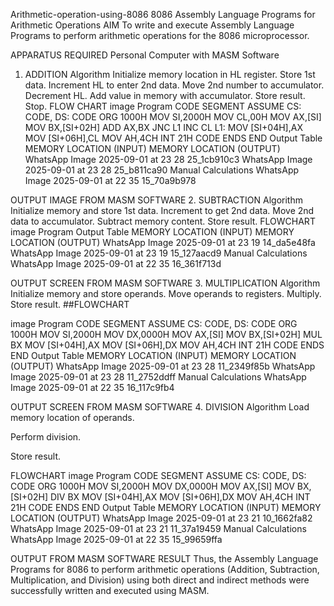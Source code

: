 Arithmetic-operation-using-8086
8086 Assembly Language Programs for Arithmetic Operations
AIM
To write and execute Assembly Language Programs to perform arithmetic operations for the 8086 microprocessor.

APPARATUS REQUIRED
Personal Computer with MASM Software
1. ADDITION
Algorithm
Initialize memory location in HL register.
Store 1st data.
Increment HL to enter 2nd data.
Move 2nd number to accumulator.
Decrement HL.
Add value in memory with accumulator.
Store result.
Stop.
FLOW CHART
image
Program
CODE SEGMENT
ASSUME CS: CODE, DS: CODE
ORG 1000H
MOV SI,2000H
MOV CL,00H
MOV AX,[SI]
MOV BX,[SI+02H]
ADD AX,BX
JNC L1
INC CL
L1:
MOV [SI+04H],AX
MOV [SI+06H],CL
MOV AH,4CH
INT 21H
CODE ENDS
END
Output Table
MEMORY LOCATION (INPUT)	MEMORY LOCATION (OUTPUT)
WhatsApp Image 2025-09-01 at 23 28 25_1cb910c3	WhatsApp Image 2025-09-01 at 23 28 25_b811ca90
Manual Calculations
WhatsApp Image 2025-09-01 at 22 35 15_70a9b978

OUTPUT IMAGE FROM MASM SOFTWARE
2. SUBTRACTION
Algorithm
Initialize memory and store 1st data.
Increment to get 2nd data.
Move 2nd data to accumulator.
Subtract memory content.
Store result.
FLOWCHART
image
Program
Output Table
MEMORY LOCATION (INPUT)	MEMORY LOCATION (OUTPUT)
WhatsApp Image 2025-09-01 at 23 19 14_da5e48fa	WhatsApp Image 2025-09-01 at 23 19 15_127aacd9
Manual Calculations
WhatsApp Image 2025-09-01 at 22 35 16_361f713d

OUTPUT SCREEN FROM MASM SOFTWARE
3. MULTIPLICATION
Algorithm
Initialize memory and store operands.
Move operands to registers.
Multiply.
Store result.
##FLOWCHART

image
Program
CODE SEGMENT
ASSUME CS: CODE, DS: CODE
ORG 1000H
MOV SI,2000H
MOV DX,0000H
MOV AX,[SI]
MOV BX,[SI+02H]
MUL BX
MOV [SI+04H],AX
MOV [SI+06H],DX
MOV AH,4CH
INT 21H
CODE ENDS
END
Output Table
MEMORY LOCATION (INPUT)	MEMORY LOCATION (OUTPUT)
WhatsApp Image 2025-09-01 at 23 28 11_2349f85b	WhatsApp Image 2025-09-01 at 23 28 11_2752ddff
Manual Calculations
WhatsApp Image 2025-09-01 at 22 35 16_117c9fb4

OUTPUT SCREEN FROM MASM SOFTWARE
4. DIVISION
Algorithm
Load memory location of operands.

Perform division.

Store result.

FLOWCHART
image
Program
CODE SEGMENT
ASSUME CS: CODE, DS: CODE
ORG 1000H
MOV SI,2000H
MOV DX,0000H
MOV AX,[SI]
MOV BX,[SI+02H]
DIV BX
MOV [SI+04H],AX
MOV [SI+06H],DX
MOV AH,4CH
INT 21H
CODE ENDS
END
Output Table
MEMORY LOCATION (INPUT)	MEMORY LOCATION (OUTPUT)
WhatsApp Image 2025-09-01 at 23 21 10_1662fa82	WhatsApp Image 2025-09-01 at 23 21 11_37a19459
Manual Calculations
WhatsApp Image 2025-09-01 at 22 35 15_99659ffa

OUTPUT FROM MASM SOFTWARE
RESULT
Thus, the Assembly Language Programs for 8086 to perform arithmetic operations (Addition, Subtraction, Multiplication, and Division) using both direct and indirect methods were successfully written and executed using MASM.

